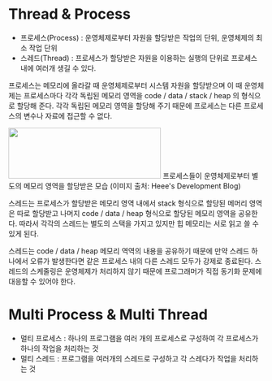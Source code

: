 # Thread & Process
+ 프로세스(Process) : 운영체제로부터 자원을 할당받은 작업의 단위, 운영체제의 최소 작업 단위
+ 스레드(Thread) : 프로세스가 할당받은 자원을 이용하는 실행의 단위로 프로세스 내에 여러개 생길 수 있다.

프로세스는 메모리에 올라갈 때 운영체제로부터 시스템 자원을 할당받으며 
이 때 운영체제는 프로세스마다 각각 독립된 메모리 영역을 code / data / stack / heap 의 형식으로 할당해 준다. 
각각 독립된 메모리 영역을 할당해 주기 때문에 프로세스는 다른 프로세스의 변수나 자료에 접근할 수 없다.

<img src="https://user-images.githubusercontent.com/73928346/124781134-22580800-df7e-11eb-81db-7684e94a7e70.png" height="100px" width="300px">
프로세스들이 운영체제로부터 별도의 메모리 영역을 할당받은 모습
(이미지 출처: Heee's Development Blog)

스레드는 프로세스가 할당받은 메모리 영역 내에서 stack 형식으로 할당된 메머리 영역은 따로 할당받고 나머지 code / data / heap 형식으로 할당된 메모리 영역을 공유한다.
따라서 각각의 스레드는 별도의 스택을 가지고 있지만 힙 메모리는 서로 읽고 쓸 수 있게 된다.

스레드는 code / data / heap 메모리 역역의 내용을 공유하기 때문에 만약 스레드 하나에서 오류가 발생한다면 같은 프로세스 내의 다른 스레드 모두가 강제로 종료된다.
스레드의 스케줄링은 운영체제가 처리하지 않기 때문에 프로그래머가 직접 동기화 문제에 대응할 수 있어야 한다.

# Multi Process & Multi Thread
+ 멀티 프로세스 : 하나의 프로그램을 여러 개의 프로세스로 구성하여 각 프로세스가 하나의 작업을 처리하는 것
+ 멀티 스레드 : 프로그램을 여러개의 스레드로 구성하고 각 스레다가 작업을 처리하는 것
